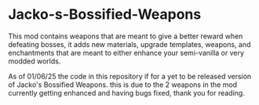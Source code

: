 # Jacko-s-Bossified-Weapons

This mod contains weapons that are meant to give a better reward when defeating bosses, it adds new materials, upgrade templates, weapons,
and enchantments that are meant to either enhance your semi-vanilla or very modded worlds.

As of 01/06/25 the code in this repository if for a yet to be released version of Jacko's Bossified Weapons. 
this is due to the 2 weapons in the mod currently getting enhanced and having bugs fixed, thank you for reading.
